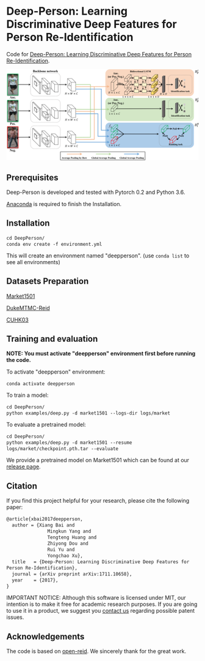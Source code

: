 # Deep-Person: Learning Discriminative Deep Features for Person Re-Identification

Code for [Deep-Person: Learning Discriminative Deep Features for Person Re-Identification](https://arxiv.org/abs/1711.10658).

![Deep-Person Overview](overview.png)
## Prerequisites
Deep-Person is developed and tested with Pytorch 0.2 and Python 3.6.

[Anaconda](https://www.anaconda.com/download/) is required to finish the Installation.
## Installation

```
cd DeepPerson/
conda env create -f environment.yml
```

This will create an environment named "deepperson". (use `conda list` to see all environments)

## Datasets Preparation
[Market1501](http://www.liangzheng.org/Project/project_reid.html)

[DukeMTMC-Reid](https://github.com/layumi/DukeMTMC-reID_evaluation)

[CUHK03](https://docs.google.com/spreadsheet/viewform?usp=drive_web&formkey=dHRkMkFVSUFvbTJIRkRDLWRwZWpONnc6MA#gid=0)


## Training and evaluation
**NOTE: You must activate "deepperson" environment first before running the code.**

To activate "deepperson" environment:

```
conda activate deepperson
```
To train a model:

```
cd DeepPerson/
python examples/deep.py -d market1501 --logs-dir logs/market
```

To evaluate a pretrained model:

```
cd DeepPerson/
python examples/deep.py -d market1501 --resume logs/market/checkpoint.pth.tar --evaluate
```

We provide a pretrained model on Market1501 which can be found at our [release page](https://github.com/zydou/Deep-Person/releases).
## Citation

If you find this project helpful for your research, please cite the following paper:

```
@article{xbai2017deepperson,
  author = {Xiang Bai and
               Mingkun Yang and
               Tengteng Huang and
               Zhiyong Dou and
               Rui Yu and
               Yongchao Xu},
  title   = {Deep-Person: Learning Discriminative Deep Features for Person Re-Identification},
  journal = {arXiv preprint arXiv:1711.10658},
  year    = {2017},
}
```

IMPORTANT NOTICE: Although this software is licensed under MIT, our intention is to make it free for academic research purposes. If you are going to use it in a product, we suggest you [contact us](mailto:xbai@hust.edu.cn) regarding possible patent issues.

## Acknowledgements

The code is based on [open-reid](https://github.com/Cysu/open-reid). We sincerely thank for the great work.
